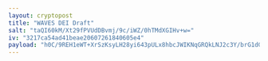 ```yaml
---
layout: cryptopost
title: "WAVES DEI Draft"
salt: "taQI60kM/Xt29fPVUdDBvmj/9c/iWZ/0hTMdXGIHv+w="
iv: "3217ca54ad41beae20607261840605e4"
payload: "h0C/9REH1eWT+XrSzKsyLH28yi643pULx8hbcJWIKNqGRQkLNJ2c3Y/brG1dGstdcsU6oDkQi06/iHUO4wZb9/lNuEcx0rtmo16YyBmLidiJ0cq9NmcJCOJIgmvpYTc+"
---
```

